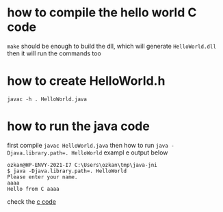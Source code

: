 # how to compile the hello world C code
`make` should be enough to build the dll, which will generate `HelloWorld.dll` then it will run the commands too

# how to create HelloWorld.h
```
javac -h . HelloWorld.java
```

# how to run the java code
first compile `javac HelloWorld.java` then how to run `java -Djava.library.path=. HelloWorld` exampl e output below


```shell
ozkan@HP-ENVY-2021-I7 C:\Users\ozkan\tmp\java-jni
$ java -Djava.library.path=. HelloWorld
Please enter your name.
aaaa
Hello from C aaaa
```
check the [c code](./HelloWorld.c)
